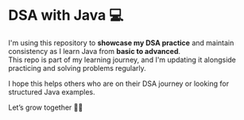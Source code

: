 # DSA with Java 💻

I'm using this repository to **showcase my DSA practice** and maintain consistency as I learn Java from **basic to advanced**.  
This repo is part of my learning journey, and I'm updating it alongside practicing and solving problems regularly.

I hope this helps others who are on their DSA journey or looking for structured Java examples.

Let’s grow together 💪🚀
